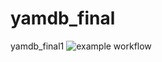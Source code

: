 # yamdb_final
yamdb_final1
![example workflow](https://github.com/redbull7214/yamdb_final/actions/workflows/main.yml/badge.svg)
